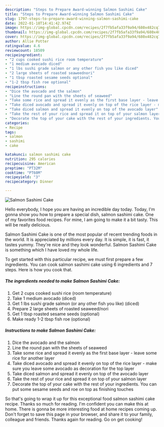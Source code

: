 ```yaml
---
description: "Steps to Prepare Award-winning Salmon Sashimi Cake"
title: "Steps to Prepare Award-winning Salmon Sashimi Cake"
slug: 1797-steps-to-prepare-award-winning-salmon-sashimi-cake
date: 2022-01-18T14:41:42.974Z
image: https://img-global.cpcdn.com/recipes/2f7fb5afa33f9a94/680x482cq70/salmon-sashimi-cake-recipe-main-photo.jpg
thumbnail: https://img-global.cpcdn.com/recipes/2f7fb5afa33f9a94/680x482cq70/salmon-sashimi-cake-recipe-main-photo.jpg
cover: https://img-global.cpcdn.com/recipes/2f7fb5afa33f9a94/680x482cq70/salmon-sashimi-cake-recipe-main-photo.jpg
author: Allie Potter
ratingvalue: 4.6
reviewcount: 18509
recipeingredient:
- "2 cups cooked sushi rice room temperature"
- "1 medium avocado diced"
- "1 lbs sushi grade salmon or any other fish you like diced"
- "2 large sheets of roasted seaweednori"
- "1 tbsp roasted sesame seeds optional"
- "1-2 tbsp fish roe optional"
recipeinstructions:
- "Dice the avocado and the salmon"
- "Line the round pan with the sheets of seaweed"
- "Take some rice and spread it evenly as the first base layer - leave some rice for another layer"
- "Take diced avocado and spread it evenly on top of the rice layer - make sure you leave some avocado as decoration for the top layer"
- "Take diced salmon and spread it evenly on top of the avocado layer"
- "Take the rest of your rice and spread it on top of your salmon layer"
- "Decorate the top of your cake with the rest of your ingredients. You can put some sesame seeds and roe on top as finishing touches"
categories:
- Recipe
tags:
- salmon
- sashimi
- cake

katakunci: salmon sashimi cake 
nutrition: 295 calories
recipecuisine: American
preptime: "PT32M"
cooktime: "PT60M"
recipeyield: "3"
recipecategory: Dinner

---
```



![Salmon Sashimi Cake](https://img-global.cpcdn.com/recipes/2f7fb5afa33f9a94/680x482cq70/salmon-sashimi-cake-recipe-main-photo.jpg)

Hello everybody, I hope you are having an incredible day today. Today, I'm gonna show you how to prepare a special dish, salmon sashimi cake. One of my favorites food recipes. For mine, I am going to make it a bit tasty. This will be really delicious.



Salmon Sashimi Cake is one of the most popular of recent trending foods in the world. It is appreciated by millions every day. It is simple, it is fast, it tastes yummy. They're nice and they look wonderful. Salmon Sashimi Cake is something which I have loved my whole life.


To get started with this particular recipe, we must first prepare a few ingredients. You can cook salmon sashimi cake using 6 ingredients and 7 steps. Here is how you cook that.

<!--inarticleads1-->

##### The ingredients needed to make Salmon Sashimi Cake:

1. Get 2 cups cooked sushi rice (room temperature)
1. Take 1 medium avocado (diced)
1. Get 1 lbs sushi grade salmon (or any other fish you like) (diced)
1. Prepare 2 large sheets of roasted seaweed/nori
1. Get 1 tbsp roasted sesame seeds (optional)
1. Make ready 1-2 tbsp fish roe (optional)




<!--inarticleads2-->

##### Instructions to make Salmon Sashimi Cake:

1. Dice the avocado and the salmon
1. Line the round pan with the sheets of seaweed
1. Take some rice and spread it evenly as the first base layer - leave some rice for another layer
1. Take diced avocado and spread it evenly on top of the rice layer - make sure you leave some avocado as decoration for the top layer
1. Take diced salmon and spread it evenly on top of the avocado layer
1. Take the rest of your rice and spread it on top of your salmon layer
1. Decorate the top of your cake with the rest of your ingredients. You can put some sesame seeds and roe on top as finishing touches




So that's going to wrap it up for this exceptional food salmon sashimi cake recipe. Thanks so much for reading. I'm confident you can make this at home. There is gonna be more interesting food at home recipes coming up. Don't forget to save this page in your browser, and share it to your family, colleague and friends. Thanks again for reading. Go on get cooking!
